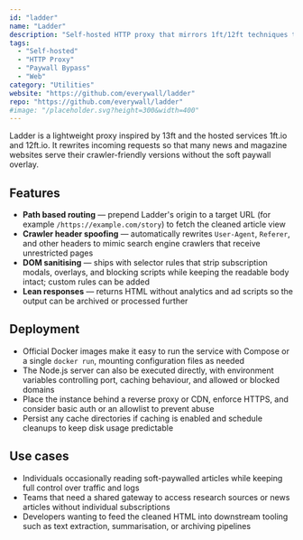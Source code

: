 ```yaml
---
id: "ladder"
name: "Ladder"
description: "Self-hosted HTTP proxy that mirrors 1ft/12ft techniques to bypass soft paywalls"
tags:
  - "Self-hosted"
  - "HTTP Proxy"
  - "Paywall Bypass"
  - "Web"
category: "Utilities"
website: "https://github.com/everywall/ladder"
repo: "https://github.com/everywall/ladder"
#image: "/placeholder.svg?height=300&width=400"
---
```


Ladder is a lightweight proxy inspired by 13ft and the hosted services 1ft.io and 12ft.io. It rewrites incoming requests so that many news and magazine websites serve their crawler-friendly versions without the soft paywall overlay.

## Features

- **Path based routing** — prepend Ladder's origin to a target URL (for example `/https://example.com/story`) to fetch the cleaned article view
- **Crawler header spoofing** — automatically rewrites `User-Agent`, `Referer`, and other headers to mimic search engine crawlers that receive unrestricted pages
- **DOM sanitising** — ships with selector rules that strip subscription modals, overlays, and blocking scripts while keeping the readable body intact; custom rules can be added
- **Lean responses** — returns HTML without analytics and ad scripts so the output can be archived or processed further

## Deployment

- Official Docker images make it easy to run the service with Compose or a single `docker run`, mounting configuration files as needed
- The Node.js server can also be executed directly, with environment variables controlling port, caching behaviour, and allowed or blocked domains
- Place the instance behind a reverse proxy or CDN, enforce HTTPS, and consider basic auth or an allowlist to prevent abuse
- Persist any cache directories if caching is enabled and schedule cleanups to keep disk usage predictable

## Use cases

- Individuals occasionally reading soft-paywalled articles while keeping full control over traffic and logs
- Teams that need a shared gateway to access research sources or news articles without individual subscriptions
- Developers wanting to feed the cleaned HTML into downstream tooling such as text extraction, summarisation, or archiving pipelines
